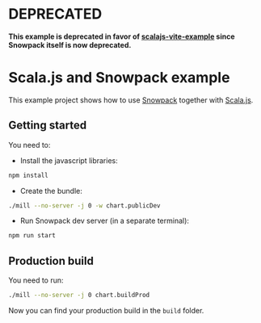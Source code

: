 # DEPRECATED

**This example is deprecated in favor of [scalajs-vite-example](https://github.com/lolgab/scalajs-vite-example) since Snowpack itself is now deprecated.**

# Scala.js and Snowpack example

This example project shows how to use [Snowpack](https://snowpack.dev) together
with [Scala.js](https://scala-js.org).

## Getting started

You need to:

- Install the javascript libraries:

```bash
npm install
```

- Create the bundle:

```bash
./mill --no-server -j 0 -w chart.publicDev
```

- Run Snowpack dev server (in a separate terminal):

```bash
npm run start
```

## Production build

You need to run:

```bash
./mill --no-server -j 0 chart.buildProd
```

Now you can find your production build in the `build` folder.
